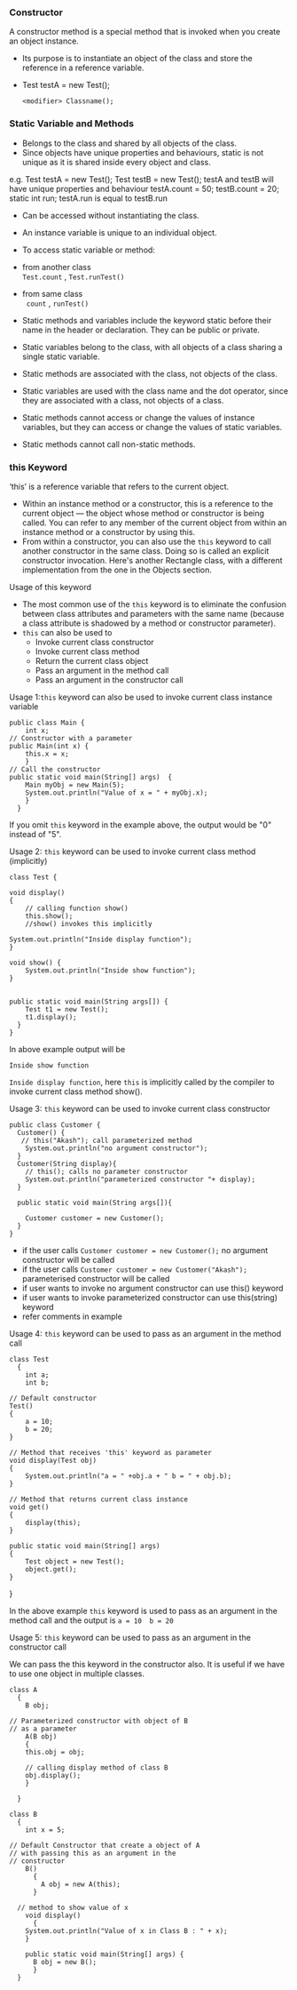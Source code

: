 ### Constructor

A constructor method is a special method that is invoked when you create an object instance.
- Its purpose is to instantiate an object of the class and store the reference in a reference variable.
- Test testA = new Test();

      <modifier> Classname();  

### Static Variable and Methods

- Belongs to the class and shared by all objects of the class.
- Since objects have unique properties and behaviours, static is not unique as it is shared inside every object and class.

e.g. Test testA = new Test(); Test testB = new Test(); testA and testB will have unique properties and behaviour testA.count = 50; testB.count = 20; static int run; testA.run is equal to testB.run
- Can be accessed without instantiating the class.
- An instance variable is unique to an individual object.

- To access static variable or method:
- from another class  
  `Test.count` ,  `Test.runTest()`
- from same class  
  ` count` , `runTest()`
- Static methods and variables include the keyword static before their name in the header or declaration. They can be public or private.

- Static variables belong to the class, with all objects of a class sharing a single static variable.

- Static methods are associated with the class, not objects of the class.

- Static variables are used with the class name and the dot operator, since they are associated with a class, not objects of a class.

- Static methods cannot access or change the values of instance variables, but they can access or change the values of static variables.

- Static methods cannot call non-static methods.

### this Keyword
‘this’ is a reference variable that refers to the current object.

- Within an instance method or a constructor, this is a reference to the current object — the object whose method or constructor is being called. You can refer to any member of the current object from within an instance method or a constructor by using this.
- From within a constructor, you can also use the `this` keyword to call another constructor in the same class. Doing so is called an explicit constructor invocation. Here's another Rectangle class, with a different implementation from the one in the Objects section.

Usage of this keyword 
- The most common use of the `this` keyword is to eliminate the confusion between class attributes and parameters with the same name (because a class attribute is shadowed by a method or constructor parameter).
- `this`  can also be used to
    - Invoke current class constructor
    -   Invoke current class method
    -   Return the current class object
    -   Pass an argument in the method call
    -   Pass an argument in the constructor call

Usage 1:`this` keyword can also be used to invoke current class instance variable

    public class Main { 
		int x; 
	// Constructor with a parameter
	public Main(int x) { 
	    this.x = x; 
	    } 
	// Call the constructor
	public static void main(String[] args)  { 
	    Main myObj = new Main(5);
	    System.out.println("Value of x = " + myObj.x);
	    } 
	  }

If you omit `this` keyword in the example above, the output would be "0" instead of "5".

Usage 2: `this` keyword can be used to invoke current class method (implicitly)


    class Test {

	void display()
	{
		// calling function show()
		this.show();
        //show() invokes this implicitly
	
	System.out.println("Inside display function");
	}
	
	void show() {
		System.out.println("Inside show function");
	}
	

	public static void main(String args[]) {
		Test t1 = new Test();
		t1.display();
	  }
    }

In above example output will be

`Inside show function`

`Inside display function`, here `this` is implicitly called by the compiler to invoke current class method show().

Usage 3: `this` keyword can be used to invoke current class constructor

    public class Customer {
      Customer() {
       // this("Akash"); call parameterized method
        System.out.println("no argument constructor");
      }
      Customer(String display){
        // this(); calls no parameter constructor
        System.out.println("parameterized constructor "+ display);
      }

      public static void main(String args[]){

        Customer customer = new Customer();
      }
    }

- if the user calls ``Customer customer = new Customer();`` no argument constructor will be called
- if the user calls ``Customer customer = new Customer("Akash");`` parameterised constructor will be called
- if user wants to invoke no argument constructor can use this() keyword
- if user wants to invoke parameterized constructor can use this(string) keyword
- refer comments in example

Usage 4: `this` keyword can be used to pass as an argument in the method call

    

    class Test
      {
        int a;
        int b;

	// Default constructor
	Test()
	{
		a = 10;
		b = 20;
	}
	
	// Method that receives 'this' keyword as parameter
	void display(Test obj)
	{
		System.out.println("a = " +obj.a + " b = " + obj.b);
	}

	// Method that returns current class instance
	void get()
	{
		display(this);
	}

	public static void main(String[] args)
	{
		Test object = new Test();
		object.get();
	}
}

In the above example `this` keyword is used to pass as an argument in the method call
and the output is `a = 10  b = 20`

Usage 5: `this` keyword can be used to pass as an argument in the constructor call

We can pass the this keyword in the constructor also. It is useful if we have to use one object in multiple classes.


    class A
      {
        B obj;

    // Parameterized constructor with object of B
    // as a parameter
        A(B obj)
        {
        this.obj = obj;

        // calling display method of class B
        obj.display();
        }

      }

    class B
      {
        int x = 5;

    // Default Constructor that create a object of A
    // with passing this as an argument in the
    // constructor
        B()
          {
            A obj = new A(this);
          }

      // method to show value of x
        void display()
          {
        System.out.println("Value of x in Class B : " + x);
        }

        public static void main(String[] args) {
          B obj = new B();
          }
      }
